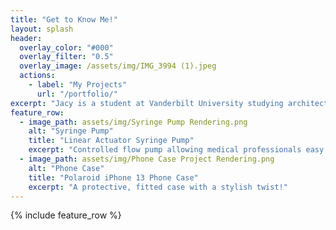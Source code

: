 ```yaml
---
title: "Get to Know Me!"
layout: splash
header:
  overlay_color: "#000"
  overlay_filter: "0.5"
  overlay_image: /assets/img/IMG_3994 (1).jpeg
  actions:
    - label: "My Projects"
      url: "/portfolio/"
excerpt: "Jacy is a student at Vanderbilt University studying architecture and looking to pursue graduate school and an M.Arch degree. She is a well-rounded student taking everything from art to economics to materials science classes in addition to her architecture course work."
feature_row:
  - image_path: assets/img/Syringe Pump Rendering.png
    alt: "Syringe Pump"
    title: "Linear Actuator Syringe Pump"
    excerpt: "Controlled flow pump allowing medical professionals easy use"
  - image_path: assets/img/Phone Case Project Rendering.png
    alt: "Phone Case"
    title: "Polaroid iPhone 13 Phone Case"
    excerpt: "A protective, fitted case with a stylish twist!"
---
```


{% include feature_row %}

